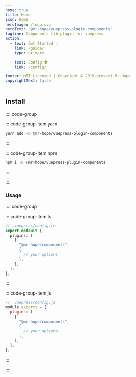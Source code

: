 ```yaml
---
home: true
title: Home
icon: home
heroImage: /logo.svg
heroText: "@mr-hope/vuepress-plugin-components"
tagline: Components lib plugin for vuepress
action:
  - text: Get Started 💡
    link: /guide/
    type: primary

  - text: Config 🛠
    link: /config/

footer: MIT Licensed | Copyright © 2019-present Mr.Hope
copyrightText: false
---
```


## Install

:::: code-group

::: code-group-item yarn

```bash
yarn add -D @mr-hope/vuepress-plugin-components
```

:::

::: code-group-item npm

```bash
npm i -D @mr-hope/vuepress-plugin-components
```

:::

::::

### Usage

:::: code-group

::: code-group-item ts

```ts
// .vuepress/config.ts
export default {
  plugins: [
    [
      "@mr-hope/components",
      {
        // your options
      },
    ],
  ],
};
```

:::

::: code-group-item js

```js
// .vuepress/config.js
module.exports = {
  plugins: [
    [
      "@mr-hope/components",
      {
        // your options
      },
    ],
  ],
};
```

:::

::::
